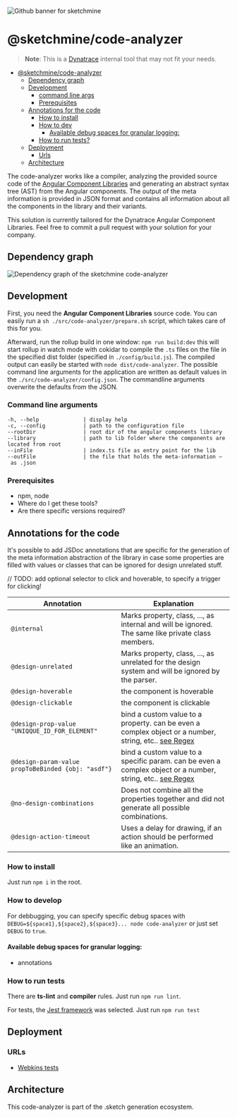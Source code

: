 ![Github banner for sketchmine](https://dt-cdn.net/images/github-banner-2x-1777-2b23e499af.png)

# @sketchmine/code-analyzer

> **Note**: This is a [Dynatrace](https://www.dynatrace.com/) internal tool that may not fit your needs.

- [@sketchmine/code-analyzer](#sketchminecode-analyzer)
  - [Dependency graph](#dependency-graph)
  - [Development](#development)
    - [command line args](#command-line-args)
    - [Prerequisites](#prerequisites)
  - [Annotations for the code](#annotations-for-the-code)
    - [How to install](#how-to-install)
    - [How to dev](#how-to-dev)
      - [Available debug spaces for granular logging:](#available-debug-spaces-for-granular-logging)
    - [How to run tests?](#how-to-run-tests)
  - [Deployment](#deployment)
    - [Urls](#urls)
  - [Architecture](#architecture)

The code-analyzer works like a compiler, analyzing the provided source code of the [Angular Component Libraries](https://barista.dynatrace.com/components/) and generating an abstract syntax tree (AST) from the Angular components. The output of the meta information is provided in JSON format and contains all information about all the components in the library and their variants.

This solution is currently tailored for the Dynatrace Angular Component Libraries. Feel free to commit a pull request with your solution for your company.

## Dependency graph

![Dependency graph of the sketchmine code-analyzer](https://dt-cdn.net/images/code-analyzer-3920-6b87ae5efe.png)

## Development

First, you need the **Angular Component Libraries** source code. You can easily run a `sh ./src/code-analyzer/prepare.sh` script,
which takes care of this for you.

Afterward, run the rollup build in one window: `npm run build:dev` this will start rollup in watch mode with cokidar to compile the `.ts` files on the file in the specified dist folder (specified in `./config/build.js`).
The compiled output can easily be started with `node dist/code-analyzer`. The possible command line arguments for the application
are written as default values in the `./src/code-analyzer/config.json`. The commandline arguments overwrite the defaults from the JSON.

### Command line arguments

```
-h, --help              | display help
-c, --config            | path to the configuration file
--rootDir               | root dir of the angular components library
--library               | path to lib folder where the components are located from root
--inFile                | index.ts file as entry point for the lib
--outFile               | the file that holds the meta-information – as .json
```

### Prerequisites

* npm, node
* Where do I get these tools?
* Are there specific versions required?

## Annotations for the code

It's possible to add JSDoc annotations that are specific for the generation of the meta information abstraction of the library in case some properties are filled with values or classes that can be ignored for design unrelated stuff. <!-- I do not understand this previous sentence -->

// TODO: add optional selector to click and hoverable, to specify a trigger for clicking!

| Annotation | Explanation |
| --- | --- |
| `@internal` | Marks property, class, ..., as internal and will be ignored. The same like private class members. |
| `@design-unrelated` |  Marks property, class, ..., as unrelated for the design system and will be ignored by the parser. |
| `@design-hoverable` | the component is hoverable |
| `@design-clickable` | the component is clickable |
| `@design-prop-value "UNIQQUE_ID_FOR_ELEMENT"` | bind a custom value to a property. can be even a complex object or a number, string, etc.. [see Regex](https://regex101.com/r/SWxdIh/4) |
| `@design-param-value propToBeBinded {obj: "asdf"}` | bind a custom value to a specific param. can be even a complex object or a number, string, etc.. [see Regex](https://regex101.com/r/0scFW3/1) |
| `@no-design-combinations` | Does not combine all the properties together and did not generate all possible combinations. |
| `@design-action-timeout` | Uses a delay for drawing, if an action should be performed like an animation.|

### How to install

Just run `npm i` in the root.

### How to develop

For debbugging, you can specify specific debug spaces with `DEBUG=${space1},${space2},${space3}... node code-analyzer`
or just set `DEBUG` to `true`.

#### Available debug spaces for granular logging:

* annotations

### How to run tests

There are **ts-lint** and **compiler** rules. Just run `npm run lint`.

For tests, the [Jest framework](https://jestjs.io/) was selected.
Just run `npm run test`

## Deployment

### URLs

* [Webkins tests](https://webkins.lab.dynatrace.org/job/barista/job/sketch-generator/)

## Architecture

This code-analyzer is part of the .sketch generation ecosystem.
